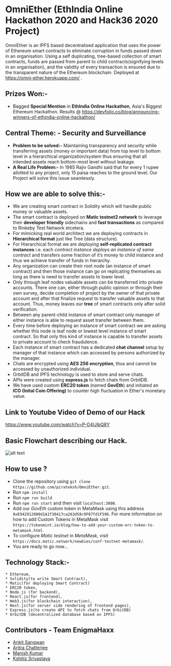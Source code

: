 # OmniEther (EthIndia Online Hackathon 2020 and Hack36 2020 Project)

OmniEther is an IPFS based decentralised application that uses the power of Ethereum smart contracts to eliminate corruption in funds passed down in an organisation. Using a self duplicating, tree-based collection of smart contracts, funds are passed from parent to child contracts(signifying levels in an organisation), and the validity of every transaction is ensured due to the transparent nature of the Ethereum blockchain. Deployed at https://omni-ether.herokuapp.com/ .

## Prizes Won:-
* Bagged __Special Mention__ in __EthIndia Online Hackathon__, Asia's Biggest Ethereum Hackathon. Results @ https://devfolio.co/blog/announcing-winners-of-ethindia-online-hackathon/

## Central Theme: - Security and Surveillance
* __Problem to be solved:-__ Maintaining transparency and security while transferring assets (money or important data) from top level to bottom level in a hierarchical organization/system thus ensuring that all intended assets reach bottom-most level without leakage.
* __A Real Life Problem:-__  In 1985 Rajiv Gandhi said that for every 1 rupee allotted to any project,  only 15 paisa reaches to the ground level. Our Project will solve this issue seamlessly. 

## How we are able to solve this:-
 * We are creating smart contract in Solidity which will handle public money or valuable assets.
 * The smart contract is deployed on __Matic testnet2 network__ to leverage their __developer friendly__ sidechains and __fast transactions__ as compared to Rinkeby Test Network etcetera.
 * For mimicking real world architect we are deploying contracts in __Hierarchical format__ just like Tree (data structure).
 * For Hierarchical format we are deploying __self-replicated contract instances__ i.e. each _contract instance deploys an instance of same contract_ and transfers some fraction of it’s money to child instance and thus we achieve transfer of funds in hierarchy.
 * Any organization can create their root node (an instance of smart contract) and then  those instance can go on replicating themselves as long as there is need to transfer assets to lower level.
 * Only through leaf nodes valuable assets can be transferred into private accounts. There one can, either through public opinion or through their own survey, decide completion of project by the owner of that private account and after that finalize request to transfer valuable assets to that account. Thus, money leaves our __tree__ of smart contracts only after solid verification.
 * Between any parent-child instance of smart contract only manager of either instance is able to request asset transfer between them.
 * Every time before deploying an instance of smart contract we are asking whether this node is leaf node or lowest level instance of smart contract. So that only this kind of instance is capable to transfer assets to private account to check fraudulence.
 * Each instance of smart contract has a dedicated __chat channel__ setup by manager of that instance which can accessed by persons authorized by the manager.
 * Chats are encrypted using __AES 256 encryption__, thus and cannot be accessed by unauthorized individual.
 * OrbitDB and IPFS technology is used to store and serve chats.
 * APIs were created using __express.js__ to fetch chats from OrbitDB.
 * We have used custom __ERC20 token__ (named __GovEth__) and initiated an __ICO (Inital Coin Offering)__ to counter high fluctuation in Ether's monetary value.
 
## Link to Youtube Video of Demo of our Hack
https://www.youtube.com/watch?v=P-O4lJjbQ8Y
 
## Basic Flowchart describing our Hack.
![alt text](https://github.com/pirateksh/To-Be-Decided/blob/master/Flow_Chart.jpeg)

## How to use ?
 * Clone the repository using `git clone https://github.com/pirateksh/OmniEther.git`.
 * Run `npm install`
 * Run `npm run build` 
 * Run `npm run start` and then visit `localhost:3000`.
 * Add our _GovEth_ custom token in MetaMask using this address `0xE942912000d1A1f30417ca263d58c9F87fd1F596`. For more information on how to add Custom Tokens in MetaMask visit `https://tokenmint.io/blog/how-to-add-your-custom-erc-token-to-metamask.html`.
 * To configure _Matic testnet_ in _MetaMask_, visit `https://docs.matic.network/newbies/conf-testnet-metamask/`.
 * You are ready to go now...

## Technology Stack:-
    * Ethereum, 
    * Solidity(to write Smart Contract), 
    * Matic(for deploying Smart Contract)
    * ERC20 token,
    * Node.js (for backend), 
    * React.js(for frontend), 
    * Web3.js(for blockchain interaction), 
    * Next.js(for server side rendering of frontend pages), 
    * Express.js(to create API to fetch chats from OrbitDB)
    * OrbitDB (decentralized database based on IPFS)

## Contributors - Team EnigmaHaxx
* <a href="https://github.com/ankitsangwan1999">Ankit Sangwan</a>
* <a href="https://github.com/arc29">Aritra Chatterjee</a>
* <a href="https://github.com/thisismanishkumar">Manish Kumar</a>
* <a href="https://github.com/pirateksh">Kshitiz Srivastava</a>

